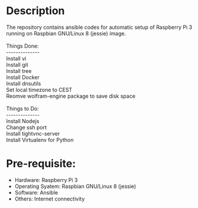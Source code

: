 # Description
The repository contains ansible codes for automatic setup of Raspberry Pi 3 running on Raspbian GNU/Linux 8 (jessie) image. <br />
<br />Things Done: <br />
--------------<br />
Install vi <br />
Install git <br />
Install tree <br />
Install Docker <br />
Install dnsutils <br />
Set local timezone to CEST <br />
Reomve wolfram-engine package to save disk space <br />
<br />Things to Do: <br />
--------------<br />
Install Nodejs <br />
Change ssh port <br />
Install tightvnc-server <br />
Install Virtualenv for Python <br />

# Pre-requisite:
- Hardware: Raspberry Pi 3
- Operating Syatem: Raspbian GNU/Linux 8 (jessie)
- Software: Ansible
- Others: Internet connectivity
